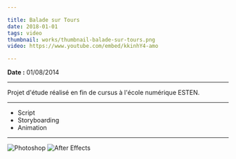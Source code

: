 ```yaml
---

title: Balade sur Tours
date: 2018-01-01
tags: video
thumbnail: works/thumbnail-balade-sur-tours.png
video: https://www.youtube.com/embed/kkinhY4-amo

---
```


**Date :** 01/08/2014

---

Projet d'étude réalisé en fin de cursus à l'école numérique ESTEN.

---

- Script
- Storyboarding
- Animation

---

![Photoshop](/images/icons/photoshop.svg)
![After Effects](/images/icons/after_effects.svg)
